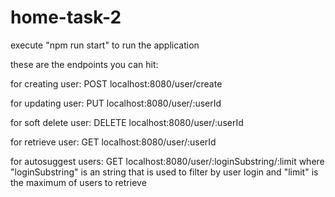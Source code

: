 # home-task-2

execute "npm run start"  to run the application

these are the endpoints you can hit:

for creating user:
    POST localhost:8080/user/create

for updating user:
    PUT localhost:8080/user/:userId

for soft delete user:
    DELETE localhost:8080/user/:userId

for retrieve user:
    GET localhost:8080/user/:userId

for autosuggest users:
    GET localhost:8080/user/:loginSubstring/:limit
    where "loginSubstring" is an string that is used to filter by user login and "limit" is the maximum of users to retrieve